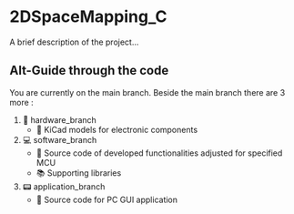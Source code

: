 # 2DSpaceMapping_C

A brief description of the project...

Alt-Guide through the code
--------------------------
You are currently on the main branch. Beside the main branch there are 3 more :

 1. 🔧 hardware_branch  
     - 📁 KiCad models for electronic components
 2. 💻 software_branch
     - 📃 Source code of developed functionalities  adjusted for specified MCU
     - 📚 Supporting libraries
 4. 📟 application_branch
     - 📃 Source code for PC GUI application
